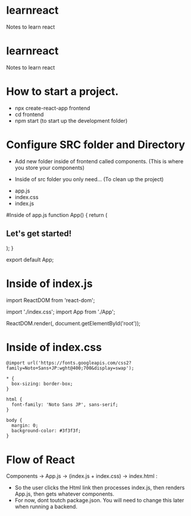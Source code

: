 # learnreact
Notes to learn react


# learnreact
Notes to learn react

# How to start a project. 
* npx create-react-app frontend
* cd frontend
* npm start (to start up the development folder)

# Configure SRC folder and Directory 
* Add new folder inside of frontend called components. (This is where you store your components)

- Inside of src folder you only need...  (To clean up the project)
* app.js
* index.css
* index.js 

#Inside of app.js
function App() {
  return (
    <div>
      <h2>Let's get started!</h2>
    </div>
  );
}

export default App;

# Inside of index.js
import ReactDOM from 'react-dom';

import './index.css';
import App from './App';

ReactDOM.render(<App />, document.getElementById('root'));


# Inside of index.css

```
@import url('https://fonts.googleapis.com/css2?family=Noto+Sans+JP:wght@400;700&display=swap');

* {
  box-sizing: border-box;
}

html {
  font-family: 'Noto Sans JP', sans-serif;
}

body {
  margin: 0;
  background-color: #3f3f3f;
}
```

# Flow of React 
Components -> App.js -> (index.js + index.css) -> index.html : 
- So the user clicks the Html link then processes index.js, then renders App.js, then gets whatever components. 
- For now, dont toutch package.json. You will need to change this later when running a backend. 



